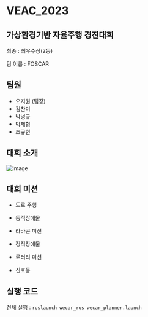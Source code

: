 # VEAC_2023

## 가상환경기반 자율주행 경진대회

최종 : 최우수상(2등)

팀 이름 : FOSCAR

## 팀원
- 오지원 (팀장)
- 김찬미
- 박병규
- 박제형
- 조규현

## 대회 소개

![image](https://user-images.githubusercontent.com/39543006/221896235-e112e814-9926-4ac1-ac84-adcc859ba629.png)

## 대회 미션

- 도로 주행

- 동적장애물

- 라바콘 미션

- 정적장애물

- 로터리 미션

- 신호등

## 실행 코드

전체 실행 : `roslaunch wecar_ros wecar_planner.launch`
